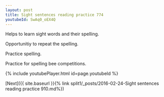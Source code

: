 ```yaml
---
layout: post
title: Sight sentences reading practice 774
youtubeId: SwAq0_oEX4Q
---
```

 
 
Helps to learn sight words and their spelling.

Opportunitiy to repeat the spelling. 

Practice spelling. 
 
Practice for spelling bee competitions. 
 
{% include youtubePlayer.html id=page.youtubeId %}
 
 

[Next]({{ site.baseurl }}{% link  split1/_posts/2016-02-24-Sight sentences reading practice 910.md%})
 
